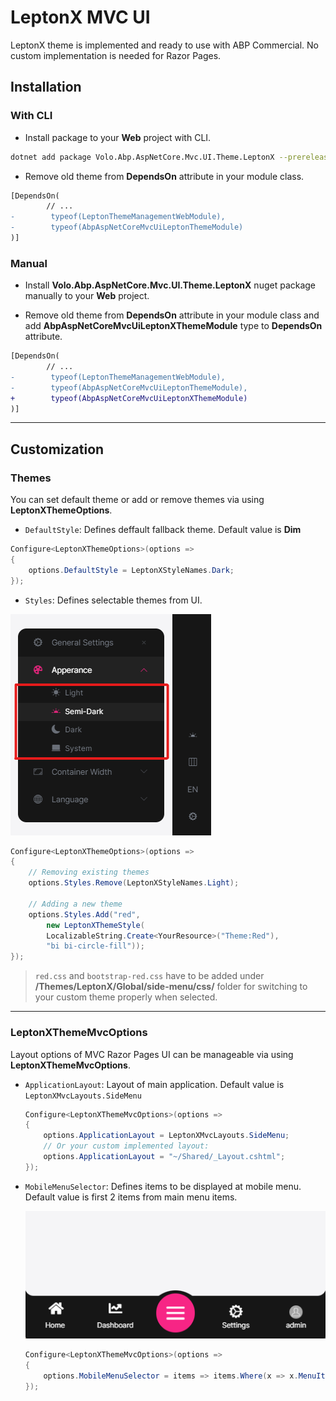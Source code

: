 # LeptonX MVC UI
LeptonX theme is implemented and ready to use with ABP Commercial. No custom implementation is needed for Razor Pages.

## Installation

### With CLI

- Install package to your **Web** project with CLI.
```bash
dotnet add package Volo.Abp.AspNetCore.Mvc.UI.Theme.LeptonX --prerelease
```

- Remove old theme from **DependsOn** attribute in your module class.

```diff
[DependsOn(
        // ...
-        typeof(LeptonThemeManagementWebModule),
-        typeof(AbpAspNetCoreMvcUiLeptonThemeModule)
)]
```

### Manual

- Install **Volo.Abp.AspNetCore.Mvc.UI.Theme.LeptonX** nuget package manually to your **Web** project.

- Remove old theme from **DependsOn** attribute in your module class and add **AbpAspNetCoreMvcUiLeptonXThemeModule** type to **DependsOn** attribute.

```diff
[DependsOn(
        // ...
-        typeof(LeptonThemeManagementWebModule),
-        typeof(AbpAspNetCoreMvcUiLeptonThemeModule),
+        typeof(AbpAspNetCoreMvcUiLeptonXThemeModule)
)]
```

---

## Customization

### Themes
You can set default theme or add or remove themes via using **LeptonXThemeOptions**.

- `DefaultStyle`: Defines deffault fallback theme. Default value is **Dim**
  
```csharp
Configure<LeptonXThemeOptions>(options =>
{
    options.DefaultStyle = LeptonXStyleNames.Dark;
});
```

- `Styles`: Defines selectable themes from UI.

![lepton-x-selectable-themes](images/selectable-themes.png)

```csharp
Configure<LeptonXThemeOptions>(options =>
{
    // Removing existing themes
    options.Styles.Remove(LeptonXStyleNames.Light);

    // Adding a new theme
    options.Styles.Add("red", 
        new LeptonXThemeStyle(
        LocalizableString.Create<YourResource>("Theme:Red"),
        "bi bi-circle-fill"));
});

```

> `red.css` and `bootstrap-red.css` have to be added under **/Themes/LeptonX/Global/side-menu/css/** folder for switching to your custom theme properly when selected.

---

### LeptonXThemeMvcOptions
Layout options of MVC Razor Pages UI can be manageable via using **LeptonXThemeMvcOptions**.

- `ApplicationLayout`: Layout of main application. Default value is `LeptonXMvcLayouts.SideMenu`

    ```csharp
    Configure<LeptonXThemeMvcOptions>(options =>
    {
        options.ApplicationLayout = LeptonXMvcLayouts.SideMenu;
        // Or your custom implemented layout:
        options.ApplicationLayout = "~/Shared/_Layout.cshtml";
    });
    ```

- `MobileMenuSelector`: Defines items to be displayed at mobile menu. Default value is first 2 items from main menu items.

    ![leptonx-mobile-menu-preview](images/mobile-menu-preview.png)

    ```csharp
    Configure<LeptonXThemeMvcOptions>(options =>
    {
        options.MobileMenuSelector = items => items.Where(x => x.MenuItem.Name == "Home" || x.MenuItem.Name == "Dashboard");
    });
    ```
